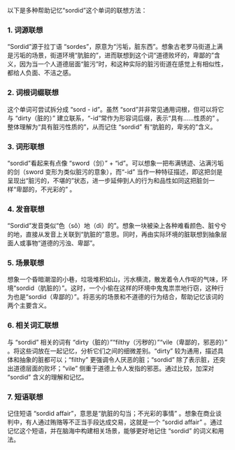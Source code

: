 以下是多种帮助记忆“sordid”这个单词的联想方法： 

### 1. 词源联想
“Sordid”源于拉丁语 “sordes”，原意为“污垢，脏东西”。想象古老罗马街道上满是污垢的场景，街道环境“肮脏的”，进而联想到这个词“道德败坏的，卑鄙的”含义，因为当一个人道德层面“脏污”时，和这种实际的脏污街道在感觉上有相似性，都给人负面、不洁之感。 

### 2. 词根词缀联想
这个单词可尝试拆分成 “sord - id”。虽然 “sord”并非常见通用词根，但可以将它与 “dirty（脏的）” 建立联系，“-id”常作为形容词后缀，表示“具有……性质的” 。整体理解为“具有脏污性质的”，从而记住 “sordid” 有“肮脏的，卑劣的”含义。 

### 3. 词形联想
“sordid”看起来有点像 “sword（剑）” + “id”。可以想象一把布满锈迹、沾满污垢的剑（sword 变形为类似脏污的意象），而“-id” 当作一种特征描述，即这把剑是呈现出“脏污的，不堪的”状态，进一步延伸到人的行为和品性如同这把脏剑一样“卑鄙的，不光彩的” 。 

### 4. 发音联想 
“Sordid”发音类似“色（sǒ）地（dì）的”。想象一块被染上各种难看颜色、脏兮兮的地，直接从发音上关联到“肮脏的”意思。同时，再由实际环境的脏联想到抽象层面人或事物“道德的污浊、卑鄙”。 

### 5. 场景联想
想象一个昏暗潮湿的小巷，垃圾堆积如山，污水横流，散发着令人作呕的气味，环境“sordid（肮脏的）”。这时，一个小偷在这样的环境中鬼鬼祟祟地行窃，这种行为也是“sordid（卑鄙的）”。将恶劣的场景和不道德的行为结合，帮助记忆该词的两个主要含义。 

### 6. 相关词汇联想 
与 “sordid” 相关的词有 “dirty（脏的）”“filthy（污秽的）”“vile（卑鄙的，邪恶的）” 。将这些词放在一起记忆，分析它们之间的细微差别。“dirty” 较为通用，描述具体和抽象的脏都可以；“filthy” 更强调令人厌恶的脏；“sordid” 除了表示脏，还突出道德层面的败坏；“vile” 侧重于道德上令人发指的邪恶。通过比较，加深对 “sordid” 含义的理解和记忆。 

### 7. 短语联想 
记住短语 “sordid affair”，意思是“肮脏的勾当；不光彩的事情” 。想象在商业谈判中，有人通过贿赂等不正当手段达成交易，这就是一个 “sordid affair” 。通过记忆这个短语，并在脑海中构建相关场景，能够更好地记住 “sordid” 的词义和用法。 